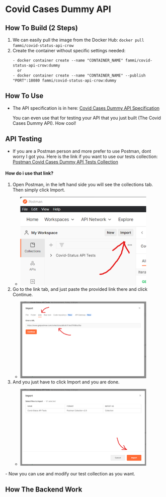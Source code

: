 # Covid Cases Dummy API

## How To Build (2 Steps)
 1. We can easily pull the image from the Docker Hub: ``` docker pull fammi/covid-status-api-crow ```
 2. Create the container without specific settings needed:
    ```
    - docker container create --name "CONTAINER_NAME" fammi/covid-status-api-crow:dummy
      or
    - docker container create --name "CONTAINER_NAME" --publish "PORT":18080 fammi/covid-status-api-crow:dummy
    ```

## How To Use
- The API specification is in here: [Covid Cases Dummy API Specification](https://fahmi-g.github.io/Covid-Cases-nodeflux/)

  You can even use that for testing your API that you just built (The Covid Cases Dummy API). How cool!

## API Testing
 -  If you are a Postman person and more prefer to use Postman, dont worry I got you.
  Here is the link if you want to use our tests collection: [Postman Covid Cases Dummy API Tests Collection](https://www.getpostman.com/collections/a8c4c7c1ec07498ca7ac)

#### How do i use that link?
   <ol><li> Open Postman, in the left hand side you will see the collections tab. Then simply click Import.</li>
   <ul><li><img src="assets/images/pm1.png" alt="Collections Tab" width="400"/></li></ul>
   <li> Go to the link tab, and just paste the provided link there and click Continue.</li>
   <ul><li><img src="assets/images/pm2.png" alt="Link Tab" width="400"/></li></ul>
   <li> And you just have to click Import and you are done.</li>
   <ul><li><img src="assets/images/pm3.png" alt="Import" width="400"/></li></ul></ol>
    -  Now you can use and modify our test collection as you want.

## How The Backend Work
